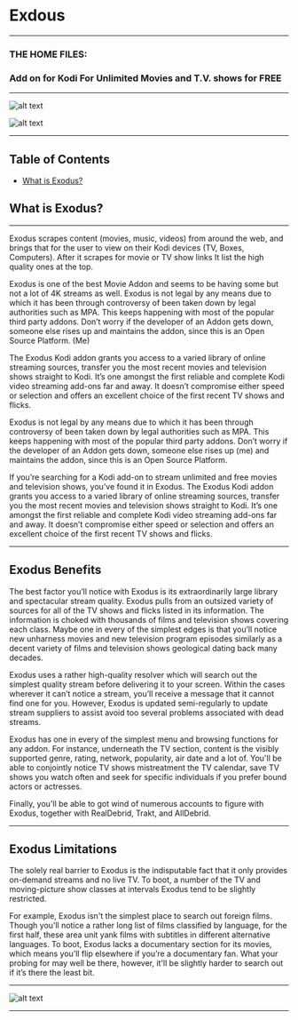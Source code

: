# Exdous
***
### THE HOME FILES:
### Add on for Kodi For Unlimited Movies and T.V. shows for FREE
***
![alt text](https://github.com/PiSaucer/exdous/blob/master/icon.png)

![alt text](https://github.com/PiSaucer/exdous/blob/master/screenshot-01.jpg)

*** 

## Table of Contents 
* [What is Exodus?](#Setup)

<a name="headers"/>

## What is Exodus?
***
Exodus scrapes content (movies, music, videos) from around the web, and brings that for the user to view on their Kodi devices (TV, Boxes, Computers). After it scrapes for movie or TV show links It list the high quality ones at the top.

Exodus is one of the best Movie Addon and seems to be having some but not a lot of 4K streams as well.
Exodus is not legal by any means due to which it has been through controversy of been taken down by legal authorities such as MPA. This keeps happening with most of the popular third party addons. Don’t worry if the developer of an Addon gets down, someone else rises up and maintains the addon, since this is an Open Source Platform. (Me)

The Exodus Kodi addon grants you access to a varied library of online streaming sources, transfer you the most recent movies and television shows straight to Kodi. It’s one amongst the first reliable and complete Kodi video streaming add-ons far and away. It doesn’t compromise either speed or selection and offers an excellent choice of the first recent TV shows and flicks.

Exodus is not legal by any means due to which it has been through controversy of been taken down by legal authorities such as MPA. This keeps happening with most of the popular third party addons. Don’t worry if the developer of an Addon gets down, someone else rises up (me) and maintains the addon, since this is an Open Source Platform.

If you’re searching for a Kodi add-on to stream unlimited and free movies and television shows, you’ve found it in Exodus. The Exodus Kodi addon grants you access to a varied library of online streaming sources, transfer you the most recent movies and television shows straight to Kodi. It’s one amongst the first reliable and complete Kodi video streaming add-ons far and away. It doesn’t compromise either speed or selection and offers an excellent choice of the first recent TV shows and flicks.

***
## Exodus Benefits

The best factor you’ll notice with Exodus is its extraordinarily large library and spectacular stream quality. Exodus pulls from an outsized variety of sources for all of the TV shows and flicks listed in its information. The information is choked with thousands of films and television shows covering each class. Maybe one in every of the simplest edges is that you’ll notice new unharness movies and new television program episodes similarly as a decent variety of films and television shows geological dating back many decades.

Exodus uses a rather high-quality resolver which will search out the simplest quality stream before delivering it to your screen. Within the cases wherever it can’t notice a stream, you’ll receive a message that it cannot find one for you. However, Exodus is updated semi-regularly to update stream suppliers to assist avoid too several problems associated with dead streams.

Exodus has one in every of the simplest menu and browsing functions for any addon. For instance, underneath the TV section, content is the visibly supported genre, rating, network, popularity, air date and a lot of. You'll be able to conjointly notice TV shows mistreatment the TV calendar, save TV shows you watch often and seek for specific individuals if you prefer bound actors or actresses.

Finally, you'll be able to got wind of numerous accounts to figure with Exodus, together with RealDebrid, Trakt, and AllDebrid.

***
## Exodus Limitations

The solely real barrier to Exodus is the indisputable fact that it only provides on-demand streams and no live TV. To boot, a number of the TV and moving-picture show classes at intervals Exodus tend to be slightly restricted.

For example, Exodus isn't the simplest place to search out foreign films. Though you’ll notice a rather long list of films classified by language, for the first half, these area unit yank films with subtitles in different alternative languages. To boot, Exodus lacks a documentary section for its movies, which means you’ll flip elsewhere if you’re a documentary fan. What your probing for may well be there, however, it'll be slightly harder to search out if it’s there the least bit.

***
![alt text](https://github.com/PiSaucer/exdous/blob/master/fanart.jpg)
***
